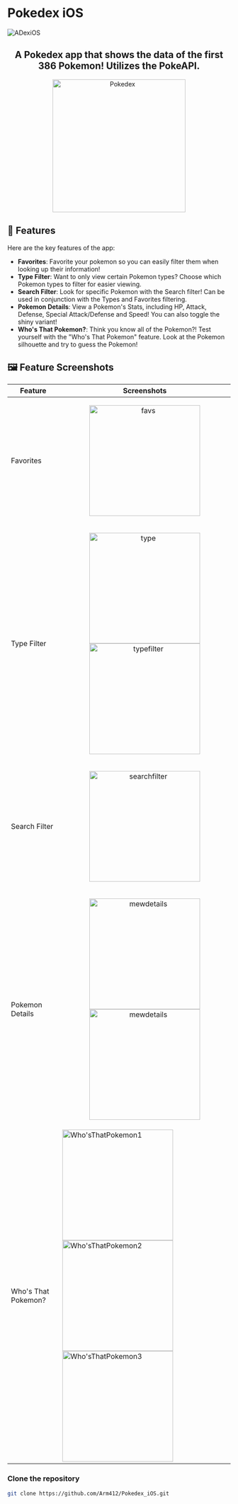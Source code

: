 # Pokedex iOS

![ADexiOS](https://github.com/user-attachments/assets/b8ff2532-ae0c-4b1f-9637-a491fcc2aaba)

<h2 align="center">
  A Pokedex app that shows the data of the first 386 Pokemon! Utilizes the PokeAPI.
</h2>

<p align="center">
  <img src="https://github.com/user-attachments/assets/7879c470-4d35-4ca3-8664-f295f0831ddb" alt="Pokedex" width="300"/>
</p>

## 🚀 Features

Here are the key features of the app:

- **Favorites**: Favorite your pokemon so you can easily filter them when looking up their information!
- **Type Filter**: Want to only view certain Pokemon types? Choose which Pokemon types to filter for easier viewing.
- **Search Filter**: Look for specific Pokemon with the Search filter! Can be used in conjunction with the Types and Favorites filtering.
- **Pokemon Details**: View a Pokemon's Stats, including HP, Attack, Defense, Special Attack/Defense and Speed! You can also toggle the shiny variant!
- **Who's That Pokemon?**: Think you know all of the Pokemon?! Test yourself with the "Who's That Pokemon" feature. Look at the Pokemon silhouette and try to guess the Pokemon!

## 🖼️ Feature Screenshots

| Feature | Screenshots |
| ------- | ----------- |
| Favorites | <p align="center"><img src="https://github.com/user-attachments/assets/b8af5493-779f-4a07-9d18-13f9c8e1749e" alt="favs" width="250"/></p> |
| Type Filter | <p align="center"><img src="https://github.com/user-attachments/assets/fe45ffd8-5d49-408b-9ee2-43a5c63ef6bc" alt="type" width="250"/> <img src="https://github.com/user-attachments/assets/1f10b331-064e-4a1b-80c8-54b9b19d04fa" alt="typefilter" width="250"/></p> |
| Search Filter | <p align="center"><img src="https://github.com/user-attachments/assets/407bc089-a637-47ae-a3f2-e1eeda82b93d" alt="searchfilter" width="250"/></p> |
| Pokemon Details | <p align="center"><img src="https://github.com/user-attachments/assets/aa3a8f69-9fd6-451b-9fa7-6937edfe52c8" alt="mewdetails" width="250"/> <img src="https://github.com/user-attachments/assets/7719c524-b2cc-4646-8380-36cad846827c" alt="mewdetails" width="250"/></p> |
| Who's That Pokemon? | <img src="https://github.com/user-attachments/assets/b6ae92ff-5594-4333-91a6-d94f6630ade8" alt="Who'sThatPokemon1" width="250"/> <img src="https://github.com/user-attachments/assets/9fb91b01-c831-4238-97a9-56e2eb44736e" alt="Who'sThatPokemon2" width="250"/> <img src="https://github.com/user-attachments/assets/49a484a8-f0dc-49e0-9cc6-3248be566049" alt="Who'sThatPokemon3" width="250"/> |

### Clone the repository

   ```bash
   git clone https://github.com/Arm412/Pokedex_iOS.git

